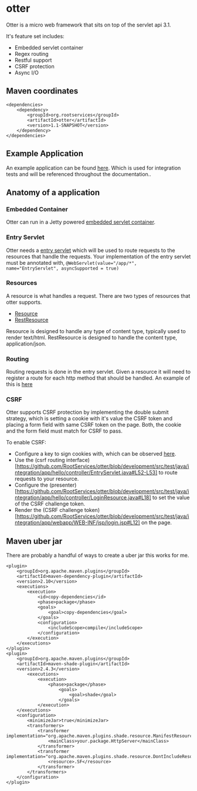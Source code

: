# otter
Otter is a micro web framework that sits on top of the servlet api 3.1. 

It's feature set includes:
- Embedded servlet container
- Regex routing
- Restful support
- CSRF protection
- Async I/O

## Maven coordinates
```
<dependencies>
    <dependency>
        <groupId>org.rootservices</groupId>
        <artifactId>otter</artifactId>
        <version>1.1-SNAPSHOT</version>
    </dependency>
</dependencies>
```

## Example Application
An example application can be found [here](https://github.com/RootServices/otter/tree/development/src/test/java/integration/app). Which is used for integration tests and will be referenced throughout the documentation..


## Anatomy of a application

### Embedded Container

Otter can run in a Jetty powered [embedded servlet container](https://github.com/RootServices/otter/blob/development/src/test/java/integration/app/hello/server/HelloServer.java).

### Entry Servlet

Otter needs a [entry servlet](https://github.com/RootServices/otter/blob/development/src/test/java/integration/app/hello/controller/EntryServlet.java) which will be used to route requests to the resources that handle the requests.
Your implementation of the entry servlet must be annotated with, ```@WebServlet(value="/app/*", name="EntryServlet", asyncSupported = true)```


### Resources

A resource is what handles a request. There are two types of resources that otter supports.
- [Resource](https://github.com/RootServices/otter/blob/development/src/main/java/org/rootservices/otter/controller/Resource.java)
- [RestResource](https://github.com/RootServices/otter/blob/development/src/main/java/org/rootservices/otter/controller/RestResource.java)

Resource is designed to handle any type of content type, typically used to render text/html.
RestResource is designed to handle the content type, application/json. 

### Routing

Routing requests is done in the entry servlet. Given a resource it will need to register a route for each http method that should be handled. An example of this is [here](https://github.com/RootServices/otter/blob/development/src/test/java/integration/app/hello/controller/EntryServlet.java#L50-L51)


### CSRF

Otter supports CSRF protection by implementing the double submit strategy, which is setting a cookie with it's value the CSRF token and placing a form field with same CSRF token on the page. Both, the cookie and the form field must match for CSRF to pass. 

To enable CSRF:
- Configure a key to sign cookies with, which can be observed [here](https://github.com/RootServices/otter/blob/development/src/test/java/integration/app/hello/controller/EntryServlet.java#L28-L34).
- Use the (csrf routing interface)[https://github.com/RootServices/otter/blob/development/src/test/java/integration/app/hello/controller/EntryServlet.java#L52-L53] to route requests to your resource.
- Configure the (presenter)[https://github.com/RootServices/otter/blob/development/src/test/java/integration/app/hello/controller/LoginResource.java#L18] to set the value of the CSRF challenge token.
- Render the (CSRF challenge token)[https://github.com/RootServices/otter/blob/development/src/test/java/integration/app/webapp/WEB-INF/jsp/login.jsp#L12] on the page.


## Maven uber jar
There are probably a handful of ways to create a uber jar this works for me.
 
```
<plugin>
    <groupId>org.apache.maven.plugins</groupId>
    <artifactId>maven-dependency-plugin</artifactId>
    <version>2.10</version>
    <executions>
        <execution>
            <id>copy-dependencies</id>
            <phase>package</phase>
            <goals>
                <goal>copy-dependencies</goal>
            </goals>
            <configuration>
                <includeScope>compile</includeScope>
            </configuration>
        </execution>
    </executions>
</plugin>
<plugin>
    <groupId>org.apache.maven.plugins</groupId>
    <artifactId>maven-shade-plugin</artifactId>
    <version>2.4.3</version>
        <executions>
            <execution>
                <phase>package</phase>
                    <goals>
                        <goal>shade</goal>
                    </goals>
            </execution>
    </executions>
    <configuration>
        <minimizeJar>true</minimizeJar>
        <transformers>
            <transformer implementation="org.apache.maven.plugins.shade.resource.ManifestResourceTransformer">
                <mainClass>your.package.HttpServer</mainClass>
            </transformer>
            <transformer implementation="org.apache.maven.plugins.shade.resource.DontIncludeResourceTransformer">
                <resource>.SF</resource>
            </transformer>
        </transformers>
    </configuration>
</plugin>
```
